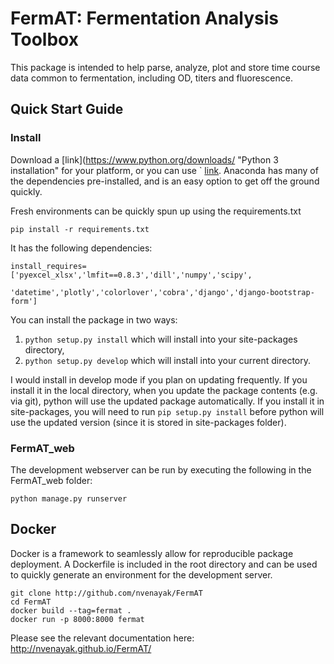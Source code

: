 FermAT: Fermentation Analysis Toolbox
=====================================
This package is intended to help parse, analyze, plot and store time course data common to fermentation, including
OD, titers and fluorescence.

## Quick Start Guide
### Install
Download a [link](https://www.python.org/downloads/ "Python 3 installation" for your platform, 
or you can use ` [link](https://www.continuum.io/downloads "Anaconda"). Anaconda has many of the dependencies pre-installed,
and is an easy option to get off the ground quickly. 

Fresh environments can be quickly spun up using the requirements.txt

	pip install -r requirements.txt

It has the following dependencies:

    install_requires=['pyexcel_xlsx','lmfit==0.8.3','dill','numpy','scipy',
                      'datetime','plotly','colorlover','cobra','django','django-bootstrap-form']

You can install the package in two ways:

1.	`python setup.py install` which will install into your site-packages directory, 
2.	`python setup.py develop` which will install into your current directory.

I would install in develop mode if you plan on updating frequently. If you install it in the local directory, when you update the package contents (e.g. via git), python will use the
updated package automatically. If you install it in site-packages, you will need to run `pip setup.py install` before 
python will use the updated version (since it is stored in site-packages folder).

### FermAT_web
The development webserver can be run by executing the following in the FermAT_web folder:
    
    python manage.py runserver

## Docker
Docker is a framework to seamlessly allow for reproducible package deployment.
A Dockerfile is included in the root directory and can be used to quickly generate an environment for the development server.

    git clone http://github.com/nvenayak/FermAT
    cd FermAT
    docker build --tag=fermat .
    docker run -p 8000:8000 fermat



Please see the relevant documentation here: http://nvenayak.github.io/FermAT/